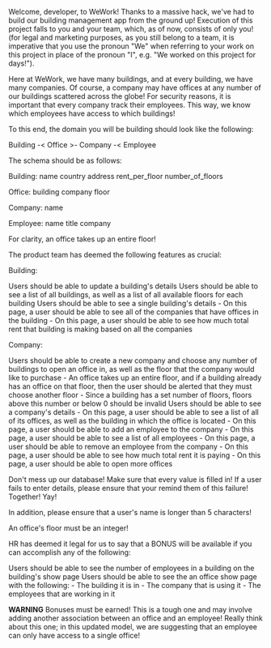 
Welcome, developer, to WeWork! Thanks to a massive hack, we've had to build our building management app from the ground up! Execution of this project falls to you and your team, which, as of now, consists of only you! (for legal and marketing purposes, as you still belong to a team, it is imperative that you use the pronoun "We" when referring to your work on this project in place of the pronoun "I", e.g. "We worked on this project for days!").

Here at WeWork, we have many buildings, and at every building, we have many companies. Of course, a company may have offices at any number of our buildings scattered across the globe! For security reasons, it is important that every company track their employees. This way, we know which employees have access to which buildings!

To this end, the domain you will be building should look like the following:

Building -< Office >- Company -< Employee


The schema should be as follows:

Building:
name
country
address
rent_per_floor
number_of_floors


Office:
building
company
floor


Company:
name


Employee:
name
title
company


For clarity, an office takes up an entire floor!

The product team has deemed the following features as crucial:

Building:

Users should be able to update a building's details
Users should be able to see a list of all buildings, as well as a list of all available floors for each building
Users should be able to see a single building's details
	- On this page, a user should be able to see all of the companies that have offices in the building
	- On this page, a user should be able to see how much total rent that building is making based on all the companies


Company:

Users should be able to create a new company and choose any number of buildings to open an office in, as well as the floor that the company would like to purchase
	- An office takes up an entire floor, and if a building already has an office on that floor, then the user should be alerted that they must choose another floor
	- Since a building has a set number of floors, floors above this number or below 0 should be invalid
Users should be able to see a company's details
	- On this page, a user should be able to see a list of all of its offices, as well as the building in which the office is located
	- On this page, a user should be able to add an employee to the company
	- On this page, a user should be able to see a list of all employees 
	- On this page, a user should be able to remove an employee from the company
	- On this page, a user should be able to see how much total rent it is paying
	- On this page, a user should be able to open more offices

Don't mess up our database! Make sure that every value is filled in! If a user fails to enter details, please ensure that your remind them of this failure! Together! Yay!

In addition, please ensure that a user's name is longer than 5 characters! 

An office's floor must be an integer!


HR has deemed it legal for us to say that a BONUS will be available if you can accomplish any of the following:

Users should be able to see the number of employees in a building on the building's show page
Users should be able to see the an office show page with the following:
	- The building it is in
	- The company that is using it
	- The employees that are working in it

**WARNING**
Bonuses must be earned! This is a tough one and may involve adding another association between an office and an employee! Really think about this one; in this updated model, we are suggesting that an employee can only have access to a single office!


